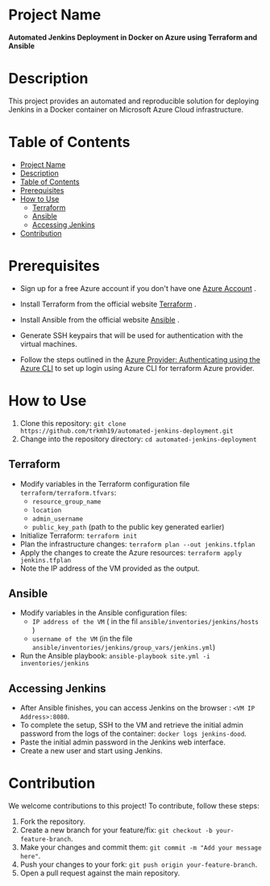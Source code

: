 # Project Name

**Automated Jenkins Deployment in Docker on Azure using Terraform and Ansible**

# Description

This project provides an automated and reproducible solution for deploying Jenkins in a Docker container on Microsoft Azure Cloud infrastructure.

# Table of Contents

- [Project Name](#project-name)
- [Description](#description)
- [Table of Contents](#table-of-contents)
- [Prerequisites](#prerequisites)
- [How to Use](#how-to-use)
  - [Terraform](#terraform)
  - [Ansible](#ansible)
  - [Accessing Jenkins](#accessing-jenkins)
- [Contribution](#contribution)

# Prerequisites

- Sign up for a free Azure account if you don't have one [Azure Account](https://azure.microsoft.com/en-us/free/) .
- Install Terraform from the official website [Terraform](https://www.terraform.io/downloads.html) .
- Install Ansible from the official website [Ansible](https://docs.ansible.com/ansible/latest/installation_guide/intro_installation.html) .

- Generate SSH keypairs that will be used for authentication with the virtual machines.


- Follow the steps outlined in the [Azure Provider: Authenticating using the Azure CLI](https://registry.terraform.io/providers/hashicorp/azurerm/latest/docs/guides/azure_cli) to set up login using Azure CLI for terraform Azure provider.

# How to Use

1. Clone this repository: `git clone https://github.com/trkmh19/automated-jenkins-deployment.git`
2. Change into the repository directory: `cd automated-jenkins-deployment`

## Terraform

- Modify variables in the Terraform configuration file `terraform/terraform.tfvars`:
  - `resource_group_name`
  - `location`
  - `admin_username`
  - `public_key_path` (path to the public key generated earlier)
- Initialize Terraform: `terraform init`
- Plan the infrastructure changes: `terraform plan --out jenkins.tfplan`
- Apply the changes to create the Azure resources: `terraform apply jenkins.tfplan`
- Note the IP address of the VM provided as the output.

## Ansible

- Modify variables in the Ansible configuration files:
  - `IP address of the VM` ( in the fil `ansible/inventories/jenkins/hosts` )
  - `username of the VM` (in the file `ansible/inventories/jenkins/group_vars/jenkins.yml`)
- Run the Ansible playbook: `ansible-playbook site.yml -i inventories/jenkins`

## Accessing Jenkins

- After Ansible finishes, you can access Jenkins on the browser : `<VM IP Address>:8080`.
- To complete the setup, SSH to the VM and retrieve the initial admin password from the logs of the container: `docker logs jenkins-dood`.
- Paste the initial admin password in the Jenkins web interface.
- Create a new user and start using Jenkins.

# Contribution

We welcome contributions to this project! To contribute, follow these steps:

1. Fork the repository.
2. Create a new branch for your feature/fix: `git checkout -b your-feature-branch`.
3. Make your changes and commit them: `git commit -m "Add your message here"`.
4. Push your changes to your fork: `git push origin your-feature-branch`.
5. Open a pull request against the main repository.
